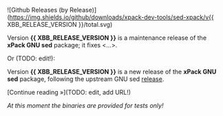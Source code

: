 ![Github Releases (by Release)](https://img.shields.io/github/downloads/xpack-dev-tools/sed-xpack/v{{ XBB_RELEASE_VERSION }}/total.svg)

Version **{{ XBB_RELEASE_VERSION }}** is a maintenance release of the **xPack GNU sed** package; it fixes <...>.

Or (TODO: edit!):

Version **{{ XBB_RELEASE_VERSION }}** is a new release of the **xPack GNU sed** package, following the upstream GNU sed [release](https://ftp.gnu.org/gnu/sed/).

[Continue reading »](TODO: edit, add URL!)

_At this moment the binaries are provided for tests only!_
